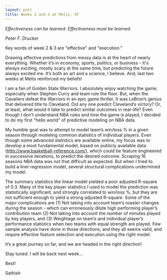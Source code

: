 ```yaml
---
layout: post
title: Weeks 2 and 3 at Metis, SF
---
```

*Effectiveness can be learned.*
*Effectiveness must be learned.*

 *Peter F. Drucker*


Key words of week 2 & 3 are "effective" and "execution."

Drawing effective predictions from messy data is at the heart of
nearly everything. Whether it’s in economy, sports, politics, or
business - it's always exciting, mostly scary at the same time, but
predicting the future always excited me. It’s both an art and a
science, I believe. And, last two weeks at Metis reinforced my
beliefs!

I am a fan of Golden State Warriors. I absolutely enjoy watching the
game, especially  when Stephen Curry and team rule the floor. But,
when the Cavaliers defeat the Warriors in an epic game thriller, It
was LeBron’s genius that delivered title to Cleveland. Did any one
predict Cleveland’s victory? Or, at least, what would it take to
predict similar outcomes in real-life? Even though I don’t
understand NBA rules and how the game is played, I decided to do my
first “hello world” of predictive modeling on NBA data.

My humble goal was to attempt to model team’s win/loss % in a given
season through modeling common statistics of individual players.
Even though some advanced statistics are available online, my focus
was to develop a most fundamental model, based on publicly available
data (http://www.basketball-reference.com/), which could be feature
engineered in successive iterations, to predict the desired outcome.
Scraping 16 seasons NBA data was not that difficult as expected. But
when I tried to build a liner regression model, several structural
complications undermined my model.

The summary statistics the linear model yielded a poor adjusted
R-square of 0.3. Many of the key player statistics I used to model
the prediction was statistically significant, and strongly
correlated to win/loss %, but they are not sufficient enough to
yield a strong adjusted R-square. Some of the major complications
are (1) Not taking into account team’s roaster changes during the
season - which can erroneously dilute high performing player’s
contribution team (2) Not taking into account  the number of minutes
played by key players, and  (3) Weightage on team’s and individual
player’s performance statistics when two teams with equal strength
are played. Few sample analysis have done in those directions, and
they all seems valid, and require effective feature selection and
execution using the right model.

It’s a great journey so far, and we are headed in the right direction!

Stay tuned. I will be back next week...

Best!

Sathish
